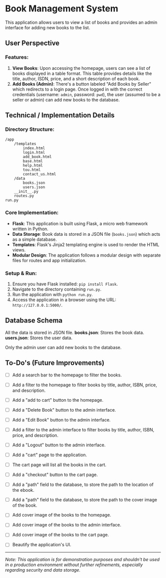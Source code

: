 
# Book Management System

This application allows users to view a list of books and provides an admin interface for adding new books to the list.

## User Perspective

### Features:

1. **View Books**: Upon accessing the homepage, users can see a list of books displayed in a table format. This table provides details like the title, author, ISDN, price, and a short description of each book.
2. **Add Books (Admin)**: There's a button labeled "Add Books by Seller" which redirects to a login page. Once logged in with the correct credentials (username: `admin`, password: `pwd`), the user (assumed to be a seller or admin) can add new books to the database.

## Technical / Implementation Details

### Directory Structure:

```
/app
    /templates
        index.html
        login.html
        add_book.html
        base.html
        help.html
        tou.html
        contact_us.html
    /data
        books.json
        users.json
    __init__.py
    routes.py
run.py
```

### Core Implementation:

- **Flask**: This application is built using Flask, a micro web framework written in Python.
- **Data Storage**: Book data is stored in a JSON file (`books.json`) which acts as a simple database.
- **Templates**: Flask's Jinja2 templating engine is used to render the HTML views.
- **Modular Design**: The application follows a modular design with separate files for routes and app initialization.

### Setup & Run:

1. Ensure you have Flask installed: `pip install Flask`.
2. Navigate to the directory containing `run.py`.
3. Run the application with `python run.py`.
4. Access the application in a browser using the URL: `http://127.0.0.1:5000/`.

## Database Schema
All the data is stored in JSON file.
**books.json**: Stores the book data.
**users.json**: Stores the user data.

Only the admin user can add new books to the database.

## To-Do's (Future Improvements)

- [ ] Add a search bar to the homepage to filter the books.
- [ ] Add a filter to the homepage to filter books by title, author, ISBN, price, and description.
- [ ] Add a "add to cart" button to the homepage.
- [ ] Add a "Delete Book" button to the admin interface.
- [ ] Add a "Edit Book" button to the admin interface.
- [ ] Add a filter to the admin interface to filter books by title, author, ISBN, price, and description.
- [ ] Add a "Logout" button to the admin interface.
- [ ] Add a "cart" page to the application.
- [ ] The cart page will list all the books in the cart.
- [ ] Add a "checkout" button to the cart page.
- [ ] Add a "path" field to the database, to store the path to the location of the ebook.
- [ ] Add a "path" field to the database, to store the path to the cover image of the book.
- [ ] Add cover image of the books to the homepage.
- [ ] Add cover image of the books to the admin interface.
- [ ] Add cover image of the books to the cart page.
- [ ] Beautify the application's UI.


---

*Note: This application is for demonstration purposes and shouldn't be used in a production environment without further refinements, especially regarding security and data storage.*
